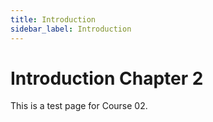 ```yaml
---
title: Introduction
sidebar_label: Introduction
---
```


# Introduction Chapter 2

This is a test page for Course 02.